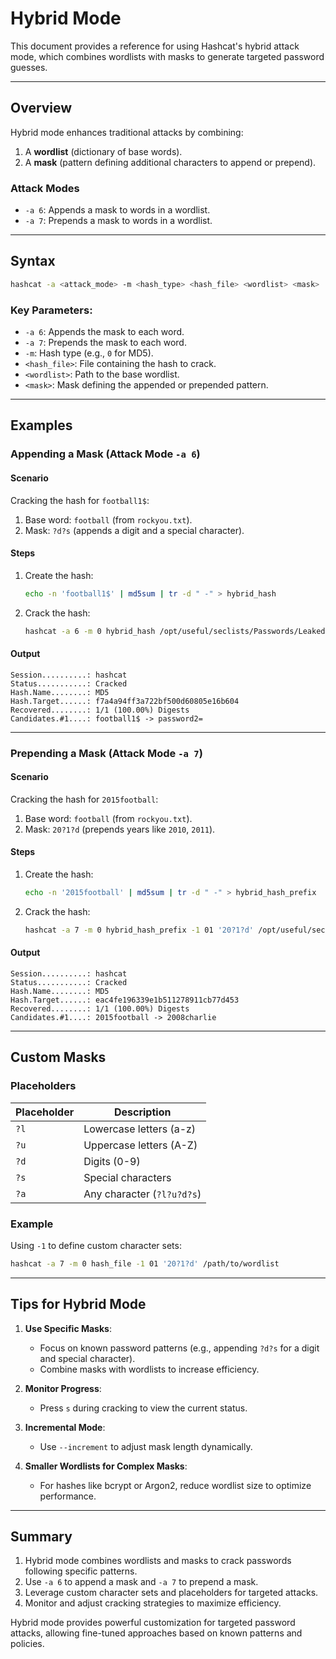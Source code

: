 # Hybrid Mode

This document provides a reference for using Hashcat's hybrid attack mode, which combines wordlists with masks to generate targeted password guesses.

---

## Overview

Hybrid mode enhances traditional attacks by combining:
1. A **wordlist** (dictionary of base words).
2. A **mask** (pattern defining additional characters to append or prepend).

### Attack Modes
- `-a 6`: Appends a mask to words in a wordlist.
- `-a 7`: Prepends a mask to words in a wordlist.

---

## Syntax

```bash
hashcat -a <attack_mode> -m <hash_type> <hash_file> <wordlist> <mask>
```

### Key Parameters:
- `-a 6`: Appends the mask to each word.
- `-a 7`: Prepends the mask to each word.
- `-m`: Hash type (e.g., `0` for MD5).
- `<hash_file>`: File containing the hash to crack.
- `<wordlist>`: Path to the base wordlist.
- `<mask>`: Mask defining the appended or prepended pattern.

---

## Examples

### Appending a Mask (Attack Mode `-a 6`)

#### Scenario
Cracking the hash for `football1$`:
1. Base word: `football` (from `rockyou.txt`).
2. Mask: `?d?s` (appends a digit and a special character).

#### Steps
1. Create the hash:
   ```bash
   echo -n 'football1$' | md5sum | tr -d " -" > hybrid_hash
   ```
2. Crack the hash:
   ```bash
   hashcat -a 6 -m 0 hybrid_hash /opt/useful/seclists/Passwords/Leaked-Databases/rockyou.txt '?d?s'
   ```

#### Output
```
Session..........: hashcat
Status...........: Cracked
Hash.Name........: MD5
Hash.Target......: f7a4a94ff3a722bf500d60805e16b604
Recovered........: 1/1 (100.00%) Digests
Candidates.#1....: football1$ -> password2=
```

---

### Prepending a Mask (Attack Mode `-a 7`)

#### Scenario
Cracking the hash for `2015football`:
1. Base word: `football` (from `rockyou.txt`).
2. Mask: `20?1?d` (prepends years like `2010`, `2011`).

#### Steps
1. Create the hash:
   ```bash
   echo -n '2015football' | md5sum | tr -d " -" > hybrid_hash_prefix
   ```
2. Crack the hash:
   ```bash
   hashcat -a 7 -m 0 hybrid_hash_prefix -1 01 '20?1?d' /opt/useful/seclists/Passwords/Leaked-Databases/rockyou.txt
   ```

#### Output
```
Session..........: hashcat
Status...........: Cracked
Hash.Name........: MD5
Hash.Target......: eac4fe196339e1b511278911cb77d453
Recovered........: 1/1 (100.00%) Digests
Candidates.#1....: 2015football -> 2008charlie
```

---

## Custom Masks

### Placeholders
| Placeholder | Description                      |
|-------------|----------------------------------|
| `?l`        | Lowercase letters (a-z)         |
| `?u`        | Uppercase letters (A-Z)         |
| `?d`        | Digits (0-9)                    |
| `?s`        | Special characters              |
| `?a`        | Any character (`?l?u?d?s`)      |

### Example
Using `-1` to define custom character sets:
```bash
hashcat -a 7 -m 0 hash_file -1 01 '20?1?d' /path/to/wordlist
```

---

## Tips for Hybrid Mode

1. **Use Specific Masks**:
   - Focus on known password patterns (e.g., appending `?d?s` for a digit and special character).
   - Combine masks with wordlists to increase efficiency.
   
2. **Monitor Progress**:
   - Press `s` during cracking to view the current status.

3. **Incremental Mode**:
   - Use `--increment` to adjust mask length dynamically.

4. **Smaller Wordlists for Complex Masks**:
   - For hashes like bcrypt or Argon2, reduce wordlist size to optimize performance.

---

## Summary

1. Hybrid mode combines wordlists and masks to crack passwords following specific patterns.
2. Use `-a 6` to append a mask and `-a 7` to prepend a mask.
3. Leverage custom character sets and placeholders for targeted attacks.
4. Monitor and adjust cracking strategies to maximize efficiency.

Hybrid mode provides powerful customization for targeted password attacks, allowing fine-tuned approaches based on known patterns and policies.
